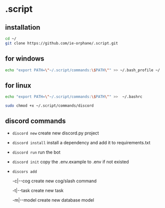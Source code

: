 # .script

## installation

```bash
cd ~/
git clone https://github.com/ie-orphane/.script.git
```

## for windows

```bash
echo "export PATH=\"~/.script/commands:\$PATH\"" >> ~/.bash_profile ~/.bashrc
```

## for linux

```bash
echo "export PATH=\"~/.script/commands:\$PATH\"" >>  ~/.bashrc

sudo chmod +x ~/.script/commands/discord
```

## discord commands

- `discord new` create new discord.py project
- `discord install` install a dependency and add it to requirements.txt
- `discord run` run the bot
- `discord init` copy the .env.example to .env if not existed
- `discors add`

  -c|--cog create new cog/slash command

  -t|--task create new task

  -m|--model create new database model
